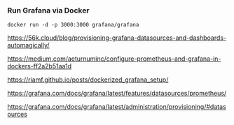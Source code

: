 ### Run Grafana via Docker

```
docker run -d -p 3000:3000 grafana/grafana
```

https://56k.cloud/blog/provisioning-grafana-datasources-and-dashboards-automagically/

https://medium.com/aeturnuminc/configure-prometheus-and-grafana-in-dockers-ff2a2b51aa1d

https://riamf.github.io/posts/dockerized_grafana_setup/

https://grafana.com/docs/grafana/latest/features/datasources/prometheus/

https://grafana.com/docs/grafana/latest/administration/provisioning/#datasources

